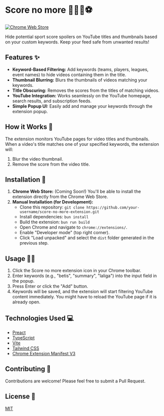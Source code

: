 # Score no more 🚫🏀🏈⚽️

<!-- TODO: Replace EXTENSION_ID -->

[![Chrome Web Store](https://img.shields.io/chrome-web-store/v/EXTENSION_ID?style=for-the-badge)](https://chrome.google.com/webstore/detail/EXTENSION_ID)

Hide potential sport score spoilers on YouTube titles and thumbnails based on your custom keywords. Keep your feed safe from unwanted results!

## Features ✨

- **Keyword-Based Filtering:** Add keywords (teams, players, leagues, event names) to hide videos containing them in the title.
- **Thumbnail Blurring:** Blurs the thumbnails of videos matching your keywords.
- **Title Obscuring:** Removes the scores from the titles of matching videos.
- **YouTube Integration:** Works seamlessly on the YouTube homepage, search results, and subscription feeds.
- **Simple Popup UI:** Easily add and manage your keywords through the extension popup.

## How it Works 🤔

The extension monitors YouTube pages for video titles and thumbnails. When a video's title matches one of your specified keywords, the extension will:

1.  Blur the video thumbnail.
2.  Remove the score from the video title.

## Installation 🚀

1.  **Chrome Web Store:** (Coming Soon!) You'll be able to install the extension directly from the Chrome Web Store.
2.  **Manual Installation (for Development):**
    - Clone this repository: `git clone https://github.com/your-username/score-no-more-extension.git` <!-- TODO: Update repository URL -->
    - Install dependencies: `bun install`
    - Build the extension: `bun run build`
    - Open Chrome and navigate to `chrome://extensions/`.
    - Enable "Developer mode" (top right corner).
    - Click "Load unpacked" and select the `dist` folder generated in the previous step.

## Usage 🧑‍💻

1.  Click the Score no more extension icon in your Chrome toolbar.
2.  Enter keywords (e.g., "betis", "summary", "laliga") into the input field in the popup.
3.  Press Enter or click the "Add" button.
4.  Keywords will be saved, and the extension will start filtering YouTube content immediately. You might have to reload the YouTube page if it is already open.

## Technologies Used 💻

- [Preact](https://preactjs.com/)
- [TypeScript](https://www.typescriptlang.org/)
- [Vite](https://vitejs.dev/)
- [Tailwind CSS](https://tailwindcss.com/)
- [Chrome Extension Manifest V3](https://developer.chrome.com/docs/extensions/mv3/)

## Contributing 🤝

Contributions are welcome! Please feel free to submit a Pull Request.

## License 📄

[MIT](./LICENSE)
